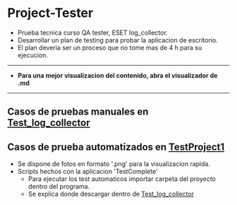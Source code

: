 # Project-Tester

- Prueba tecnica curso QA tester, ESET log_collector.
- Desarrollar un plan de testing para probar la aplicacion de escritorio.
- El plan deveria ser un proceso que no tome mas de 4 h para su ejecucion.

---

- **Para una mejor visualizacion del contenido, abra el visualizador de .md**

---

## Casos de pruebas manuales en [Test_log_collector](./Test_log_collector.md)

## Casos de prueba automatizados en [TestProject1](./TestProject1/)

- Se dispone de fotos en formato '.png' para la visualizacion rapida.
- Scripts hechos con la aplicacion 'TestComplete'
  - Para ejecutar los test automaticos importar carpeta del proyecto dentro del programa.
  - Se explica donde descargar dentro de [Test_log_collector](./Test_log_collector.md)
